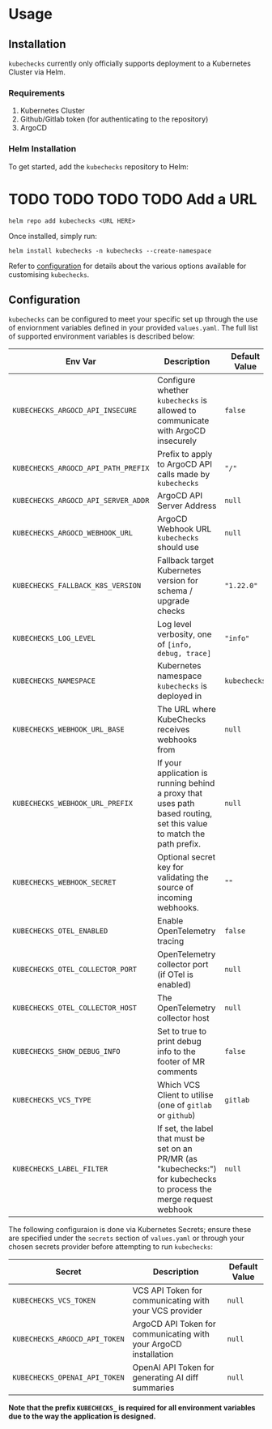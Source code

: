 # Usage

## Installation

`kubechecks` currently only officially supports deployment to a Kubernetes Cluster via Helm.

### Requirements

1. Kubernetes Cluster
2. Github/Gitlab token (for authenticating to the repository)
3. ArgoCD

### Helm Installation

To get started, add the `kubechecks` repository to Helm:

# TODO TODO TODO TODO Add a URL
```console
helm repo add kubechecks <URL HERE> 
```

Once installed, simply run:

```console
helm install kubechecks -n kubechecks --create-namespace
```

Refer to [configuration](#configuration) for details about the various options available for customising `kubechecks`.

## Configuration

`kubechecks` can be configured to meet your specific set up
through the use of enviornment variables defined in your provided `values.yaml`. The full list of supported environment variables is described below:

|Env Var|Description|Default Value|
|-------|-----------|-------------|
|`KUBECHECKS_ARGOCD_API_INSECURE`|Configure whether `kubechecks` is allowed to communicate with ArgoCD insecurely|`false`|
|`KUBECHECKS_ARGOCD_API_PATH_PREFIX`|Prefix to apply to ArgoCD API calls made by `kubechecks`|`"/"`|
|`KUBECHECKS_ARGOCD_API_SERVER_ADDR`|ArgoCD API Server Address|`null`|
|`KUBECHECKS_ARGOCD_WEBHOOK_URL`|ArgoCD Webhook URL `kubechecks` should use|`null`|
|`KUBECHECKS_FALLBACK_K8S_VERSION`|Fallback target Kubernetes version for schema / upgrade checks|`"1.22.0"`|
|`KUBECHECKS_LOG_LEVEL`|Log level verbosity, one of `[info, debug, trace]`|`"info"`|
|`KUBECHECKS_NAMESPACE`|Kubernetes namespace `kubechecks` is deployed in|`kubechecks`|
|`KUBECHECKS_WEBHOOK_URL_BASE`|The URL where KubeChecks receives webhooks from|`null`|
|`KUBECHECKS_WEBHOOK_URL_PREFIX`|If your application is running behind a proxy that uses path based routing, set this value to match the path prefix.|`null`|
|`KUBECHECKS_WEBHOOK_SECRET`|Optional secret key for validating the source of incoming webhooks.|`""`|
|`KUBECHECKS_OTEL_ENABLED`|Enable OpenTelemetry tracing|`false`|
|`KUBECHECKS_OTEL_COLLECTOR_PORT`|OpenTelemetry collector port \(if OTel is enabled\) |`null`|
|`KUBECHECKS_OTEL_COLLECTOR_HOST`|The OpenTelemetry collector host|`null`| 
|`KUBECHECKS_SHOW_DEBUG_INFO`| Set to true to print debug info to the footer of MR comments | `false`|
|`KUBECHECKS_VCS_TYPE`| Which VCS Client to utilise (one of `gitlab` or `github`) | `gitlab`|
|`KUBECHECKS_LABEL_FILTER`|If set, the label that must be set on an PR/MR (as "kubechecks:<value>") for kubechecks to process the merge request webhook|`null`|

The following configuraion is done via Kubernetes Secrets; ensure these are specified under the `secrets` section of `values.yaml` or through your chosen secrets provider before attempting to run `kubechecks`:

|Secret|Description|Default Value|
|-------|-----------|-------------|
|`KUBECHECKS_VCS_TOKEN`| VCS API Token for communicating with your VCS provider | `null`|
|`KUBECHECKS_ARGOCD_API_TOKEN`| ArgoCD API Token for communicating with your ArgoCD installation| `null`|
|`KUBECHECKS_OPENAI_API_TOKEN`| OpenAI API Token for generating AI diff summaries |`null`|


**Note that the prefix `KUBECHECKS_` is required for all environment variables due to the way the application is designed.**
